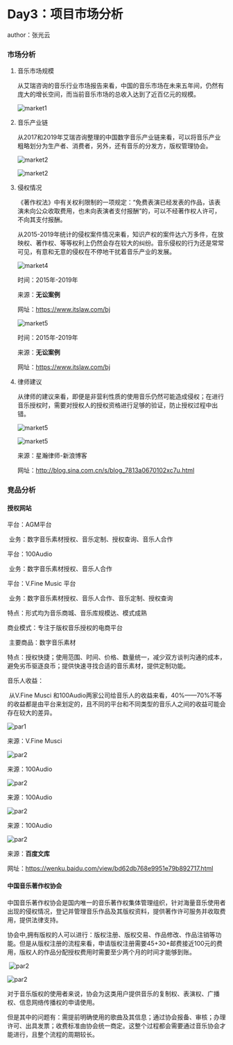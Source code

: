 # Day3：项目市场分析

author：张光云



### 市场分析

1. 音乐市场规模

   从艾瑞咨询的音乐行业市场报告来看，中国的音乐市场在未来五年间，仍然有庞大的增长空间，而当前音乐市场的总收入达到了近百亿元的规模。

   ![market1](.//assets/market1.png)

2. 音乐产业链

   从2017和2019年艾瑞咨询整理的中国数字音乐产业链来看，可以将音乐产业粗略划分为生产者、消费者，另外，还有音乐的分发方，版权管理协会。

   ![market2](.//assets/market2.png)

   

   ![market2](.//assets/market3.png)

3. 侵权情况

   《著作权法》中有关权利限制的一项规定：“免费表演已经发表的作品，该表演未向公众收取费用，也未向表演者支付报酬“的，可以不经著作权人许可，不向其支付报酬。

   从2015-2019年统计的侵权案件情况来看，知识产权的案件达六万多件，在放映权、著作权、等等权利上仍然会存在较大的纠纷。音乐侵权的行为还是常常可见，有意和无意的侵权在不停地干扰着音乐产业的发展。

   ![market4](.//assets/market4.png)

   时间：2015年-2019年

   来源：**无讼案例**

   网址：https://www.itslaw.com/bj

   ![market5](.//assets/market5.png)

   时间：2015年-2019年

   来源：**无讼案例**

   网址：https://www.itslaw.com/bj

4. 律师建议

   从律师的建议来看，即便是非营利性质的使用音乐仍然可能造成侵权；在进行音乐授权时，需要对授权人的授权资格进行足够的验证，防止授权过程中出错。

   ![market5](.//assets/market7.png)

   ![market5](.//assets/market8.png)

   来源：星瀚律师-新浪博客

   网址：http://blog.sina.com.cn/s/blog_7813a0670102xc7u.html

### 竞品分析

#### 授权网站

平台：AGM平台

​			业务：数字音乐素材授权、音乐定制、授权查询、音乐人合作

平台：100Audio

​			业务：数字音乐素材授权、音乐人合作

平台：V.Fine Music 平台

​			业务：数字音乐素材授权、音乐人合作、音乐定制、授权查询



特点：形式均为音乐商城、音乐库规模达、模式成熟

商业模式：专注于版权音乐授权的电商平台

​			主要商品：数字音乐素材

​			特点：授权快捷；使用范围、时间、价格、数量统一，减少双方谈判沟通的成本，避免劣币驱逐良币；提供快速寻找合适的音乐素材，提供定制功能。



音乐人收益：

​		从V.Fine Musci 和100Audio两家公司给音乐人的收益来看，40%——70%不等的收益都是由平台来划定的，且不同的平台和不同类型的音乐人之间的收益可能会存在较大的差异。

![par1](.//assets/par1.png)

来源：V.Fine Musci

![par2](.//assets/par2.png)

来源：100Audio

![par2](.//assets/par3.png)

来源：100Audio

![par2](.//assets/par4.png)

来源：100Audio



![par2](.//assets/par5.png)

来源：**百度文库**

网址：https://wenku.baidu.com/view/bd62db768e9951e79b892717.html

#### 中国音乐著作权协会

中国音乐著作权协会是国内唯一的音乐著作权集体管理组织，针对海量音乐使用者出现的侵权情况，登记并管理音乐作品及其版权资料，提供著作许可服务并收取费用，提供法律支持。



协会中,拥有版权的人可以进行：版权注册、版权交易、作品修改、作品注销等功能。但是从版权注册的流程来看，申请版权注册需要45+30+邮费接近100元的费用，版权人的作品分配授权费用时需要至少两个月的时间才能够到账。

​	![par2](.//assets/part1.png)

![par2](.//assets/part2.png)



对于音乐版权的使用者来说，协会为这类用户提供音乐的复制权、表演权、广播权、信息网络传播权的申请使用。

但是其中的问题有：需提前明确使用的歌曲及其信息；通过协会报备、审核；办理许可、出具发票；收费标准由协会统一商定。这整个过程都会需要通过音乐协会才能进行，且整个流程的周期较长。


